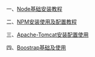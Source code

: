 一、[Node基础安装教程](http://note.youdao.com/noteshare?id=48596d883e7808a06986328b55a57fc3)

二、[NPM安装使用及配置教程](http://note.youdao.com/noteshare?id=068561c56c7161753b0742c01142ba31)

三、[Apache-Tomcat安装配置使用](http://note.youdao.com/noteshare?id=90944ec8a288b4b1154a2d11df2974be)

四、[Boostrap基础及使用](http://note.youdao.com/noteshare?id=36714cf7c43597ba34a3e156fe48fa4a)